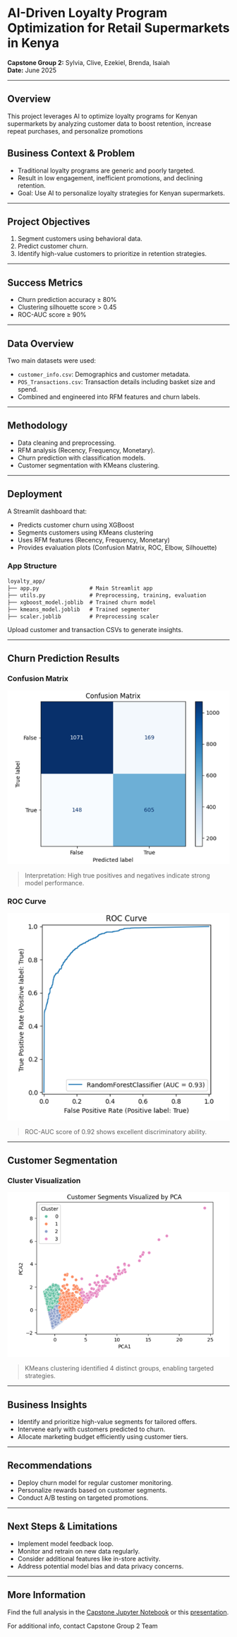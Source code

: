 # AI-Driven Loyalty Program Optimization for Retail Supermarkets in Kenya

**Capstone Group 2:** Sylvia, Clive, Ezekiel, Brenda, Isaiah  
**Date:** June 2025

---
## Overview
This project leverages AI to optimize loyalty programs for Kenyan supermarkets by analyzing customer data to boost retention, increase repeat purchases, and personalize promotions

## Business Context & Problem

- Traditional loyalty programs are generic and poorly targeted.
- Result in low engagement, inefficient promotions, and declining retention.
- Goal: Use AI to personalize loyalty strategies for Kenyan supermarkets.

---

## Project Objectives

1. Segment customers using behavioral data.
2. Predict customer churn.
3. Identify high-value customers to prioritize in retention strategies.

---
## Success Metrics
- Churn prediction accuracy ≥ 80%
- Clustering silhouette score > 0.45
- ROC-AUC score ≥ 90%

---

## Data Overview

Two main datasets were used:
- `customer_info.csv`: Demographics and customer metadata.
- `POS_Transactions.csv`: Transaction details including basket size and spend.
- Combined and engineered into RFM features and churn labels.

---

## Methodology

- Data cleaning and preprocessing.
- RFM analysis (Recency, Frequency, Monetary).
- Churn prediction with classification models.
- Customer segmentation with KMeans clustering.

---

## Deployment
A Streamlit dashboard that:
- Predicts customer churn using XGBoost
- Segments customers using KMeans clustering
- Uses RFM features (Recency, Frequency, Monetary)
- Provides evaluation plots (Confusion Matrix, ROC, Elbow, Silhouette)

### App Structure
```
loyalty_app/
├── app.py                # Main Streamlit app
├── utils.py              # Preprocessing, training, evaluation
├── xgboost_model.joblib  # Trained churn model
├── kmeans_model.joblib   # Trained segmenter
├── scaler.joblib         # Preprocessing scaler
```
Upload customer and transaction CSVs to generate insights.

---

## Churn Prediction Results

### Confusion Matrix
![Confusion Matrix](confusion_matrix.png)

> Interpretation: High true positives and negatives indicate strong model performance.

### ROC Curve
![ROC Curve](roc_curve.png)

> ROC-AUC score of 0.92 shows excellent discriminatory ability.

---

## Customer Segmentation

### Cluster Visualization
![Customer Segments](customer_segments.png)

> KMeans clustering identified 4 distinct groups, enabling targeted strategies.

---

## Business Insights

- Identify and prioritize high-value segments for tailored offers.
- Intervene early with customers predicted to churn.
- Allocate marketing budget efficiently using customer tiers.

---

## Recommendations

- Deploy churn model for regular customer monitoring.
- Personalize rewards based on customer segments.
- Conduct A/B testing on targeted promotions.

---

## Next Steps & Limitations

- Implement model feedback loop.
- Monitor and retrain on new data regularly.
- Consider additional features like in-store activity.
- Address potential model bias and data privacy concerns.

---

## More Information
Find the full analysis in the [Capstone Jupyter Notebook](./Group_2_Phase_5_Project_Capstone.ipynb) or this [presentation](./presentation.pdf).

For additional info, contact Capstone Group 2 Team
